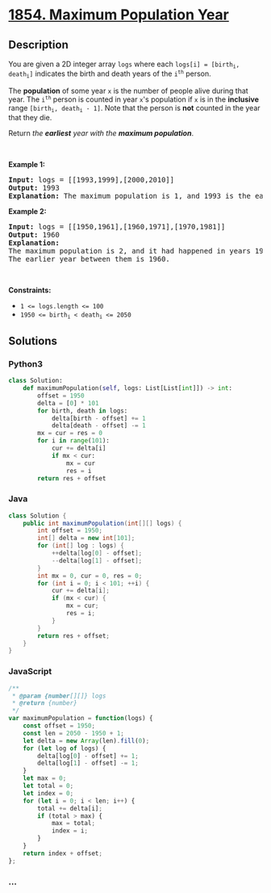 # [1854. Maximum Population Year](https://leetcode.com/problems/maximum-population-year)



## Description

<p>You are given a 2D integer array <code>logs</code> where each <code>logs[i] = [birth<sub>i</sub>, death<sub>i</sub>]</code> indicates the birth and death years of the <code>i<sup>th</sup></code> person.</p>

<p>The <strong>population</strong> of some year <code>x</code> is the number of people alive during that year. The <code>i<sup>th</sup></code> person is counted in year <code>x</code>&#39;s population if <code>x</code> is in the <strong>inclusive</strong> range <code>[birth<sub>i</sub>, death<sub>i</sub> - 1]</code>. Note that the person is <strong>not</strong> counted in the year that they die.</p>

<p>Return <em>the <strong>earliest</strong> year with the <strong>maximum population</strong></em>.</p>

<p>&nbsp;</p>
<p><strong>Example 1:</strong></p>

<pre>
<strong>Input:</strong> logs = [[1993,1999],[2000,2010]]
<strong>Output:</strong> 1993
<strong>Explanation:</strong> The maximum population is 1, and 1993 is the earliest year with this population.
</pre>

<p><strong>Example 2:</strong></p>

<pre>
<strong>Input:</strong> logs = [[1950,1961],[1960,1971],[1970,1981]]
<strong>Output:</strong> 1960
<strong>Explanation:</strong> 
The maximum population is 2, and it had happened in years 1960 and 1970.
The earlier year between them is 1960.</pre>

<p>&nbsp;</p>
<p><strong>Constraints:</strong></p>

<ul>
	<li><code>1 &lt;= logs.length &lt;= 100</code></li>
	<li><code>1950 &lt;= birth<sub>i</sub> &lt; death<sub>i</sub> &lt;= 2050</code></li>
</ul>


## Solutions

<!-- tabs:start -->

### **Python3**

```python
class Solution:
    def maximumPopulation(self, logs: List[List[int]]) -> int:
        offset = 1950
        delta = [0] * 101
        for birth, death in logs:
            delta[birth - offset] += 1
            delta[death - offset] -= 1
        mx = cur = res = 0
        for i in range(101):
            cur += delta[i]
            if mx < cur:
                mx = cur
                res = i
        return res + offset
```

### **Java**

```java
class Solution {
    public int maximumPopulation(int[][] logs) {
        int offset = 1950;
        int[] delta = new int[101];
        for (int[] log : logs) {
            ++delta[log[0] - offset];
            --delta[log[1] - offset];
        }
        int mx = 0, cur = 0, res = 0;
        for (int i = 0; i < 101; ++i) {
            cur += delta[i];
            if (mx < cur) {
                mx = cur;
                res = i;
            }
        }
        return res + offset;
    }
}
```

### **JavaScript**

```js
/**
 * @param {number[][]} logs
 * @return {number}
 */
var maximumPopulation = function(logs) {
    const offset = 1950;
    const len = 2050 - 1950 + 1;
    let delta = new Array(len).fill(0);
    for (let log of logs) {
        delta[log[0] - offset] += 1;
        delta[log[1] - offset] -= 1;
    }
    let max = 0;
    let total = 0;
    let index = 0;
    for (let i = 0; i < len; i++) {
        total += delta[i];
        if (total > max) {
            max = total;
            index = i;
        }
    }
    return index + offset;
};
```

### **...**

```

```

<!-- tabs:end -->
